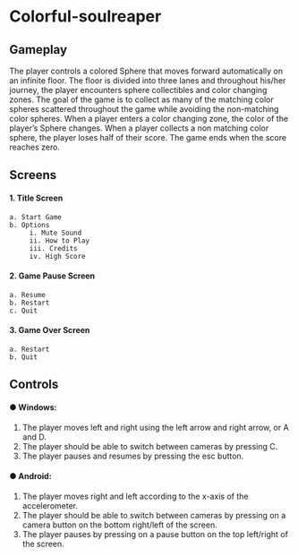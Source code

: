 # Colorful-soulreaper

## Gameplay
The player controls a colored Sphere that moves forward automatically on an infinite
floor. The floor is divided into three lanes and throughout his/her journey, the player encounters
sphere collectibles and color changing zones. The goal of the game is to collect as many of the
matching color spheres scattered throughout the game while avoiding the non-matching color
spheres. When a player enters a color changing zone, the color of the player’s Sphere changes.
When a player collects a non matching color sphere, the player loses half of their score. The
game ends when the score reaches zero.



## Screens
#### 1. Title Screen
    a. Start Game
    b. Options
         i. Mute Sound
         ii. How to Play
         iii. Credits
         iv. High Score
#### 2. Game Pause Screen
    a. Resume
    b. Restart
    c. Quit
#### 3. Game Over Screen
    a. Restart
    b. Quit



## Controls
#### ● Windows:
1. The player moves left and right using the left arrow and right arrow, or A and D.
2. The player should be able to switch between cameras by pressing C.
3. The player pauses and resumes by pressing the esc button.
#### ● Android:
1. The player moves right and left according to the x-axis of the accelerometer.
2. The player should be able to switch between cameras by pressing on a camera
button on the bottom right/left of the screen.
3. The player pauses by pressing on a pause button on the top left/right of the
screen.

